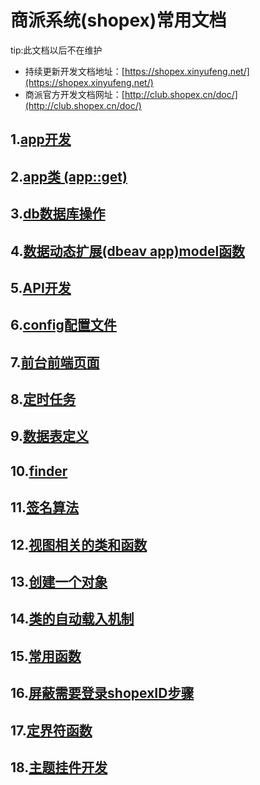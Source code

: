 # 商派系统(shopex)常用文档

tip:此文档以后不在维护

- 持续更新开发文档地址：[https://shopex.xinyufeng.net/](https://shopex.xinyufeng.net/)
- 商派官方开发文档网址：[http://club.shopex.cn/doc/](http://club.shopex.cn/doc/)

## 1.[app开发](/shopex/create_app.md 'app开发')

## 2.[app类 (app::get)](/shopex/app_class.md 'app类 (app::get)')

## 3.[db数据库操作](/shopex/db.md 'db数据库操作')

## 4.[数据动态扩展(dbeav app)model函数](/shopex/dbeav_model.md '数据动态扩展(dbeav app)model函数')

## 5.[API开发](/shopex/api.md 'API开发')

## 6.[config配置文件](/shopex/config.md 'config配置文件')

## 7.[前台前端页面](/shopex/front_html_page.md '前台前端页面')

## 8.[定时任务](/shopex/crontab.md '定时任务')

## 9.[数据表定义](/shopex/dbschema.md '数据表定义')

## 10.[finder](/shopex/finder.md 'finder')

## 11.[签名算法](/shopex/sign.md '签名算法')

## 12.[视图相关的类和函数](/shopex/view_class_function.md '视图相关的类和函数')

## 13.[创建一个对象](/shopex/create_obj.md '创建一个对象')

## 14.[类的自动载入机制](/shopex/class_auto_load.md '类的自动载入机制')

## 15.[常用函数](/shopex/common_function.md '常用函数')

## 16.[屏蔽需要登录shopexID步骤](/shopex/shopex_id.md '屏蔽需要登录shopexID步骤')  

## 17.[定界符函数](/shopex/delimiter_func.md '定界符函数')  

## 18.[主题挂件开发](/shopex/theme_widget.md '主题挂件开发')  
